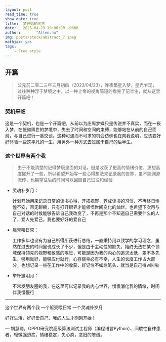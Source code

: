 ```yaml
---
layout: post
read_time: true
show_date: true
title:  梦开始的地方
date:   2023-04-23 19:00:00 -0600
author:       "Allen.hu"
img: posts/stock/abstract_7.jpeg
mathjax: yes
tags:
    - Free style
---
```



## 开篇 


> 公元前二零二三年三月初四（2023/04/23），昨夜繁星入梦，星光乍现，过往种种浮于梦境之中，以一种上帝的视角简短的看完了前半生，就从这里开篇吧！



### 契机来临


这是一个契机，也是一个开篇吧，从前以为庄周梦蝶只是传说并不真实，而在一夜入梦，在恍如隔世的梦境中，失去了时间和空间的束缚，能够站在从前的自己面前，与自己进行一番交谈，这种可遇而不可求的机会彷佛也在向我说明，应该要好好体验一些这平凡的一生，用另外一种方式去过属于自己的后半生。


### 这个世界有两个我

> 由于不能清楚的记得梦境里面的对话，但是收获了更高的情绪价值，思想高度擢升了一些，所以希望开始写一些心得想法来记录我的世界，虽不能渊源流传，也期望往后的时间可以回顾自己过往和经验



* 灵魂补岁月：

    计划开始用来记录日常的读书心得，开拓视野，养成读书的习惯，不再终日惶惶不安，百无聊赖，只有打开眼界才能领悟世间变化的灿烂，也希望下次再与自己对话的时候能够告诉自己我改变了，不再是那个不知道自己需要什么的人了，爱人先爱己，我也要好好的爱自己


* 躯壳喂日常：

    工作多年也没有为自己所得所获进行总结，一直秉持用以致学的学习理念，虽然在过去的时间里也成长了不少，但是由于主动性的缺失，始终无法在某个领域保持领先的视野和敏感的嗅觉，可能是因为我的内心的追求太低，差不多先生，够用就好，能够应付就行，心存侥幸必有不幸，人生的长度工作占大部分，也想记录一些在工作中的收获，好记性不如烂笔头，就当是自己得wiki啦


* 举杯邀明月： 

    不常发朋友圈的我，在这里可以记录我的内心世界，慢慢消化我的情绪，时间伴我慢慢行


---
这个世界有两个我
一个躯壳喂日常
一个灵魂补岁月

好好生活，好好爱自己，我的人生才刚刚开始！

— 胡慧聪，OPPO研究院高级算法测试工程师（编程语言Python）、间歇性自律患者，轻微强迫症，情绪稳定，失心疯，念旧的笨蛋。
